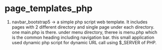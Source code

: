 # page_templates_php
1. navbar_bootstrap5 -> a simple php script web template. It includes pages with 2 different directory and single page under each directory. one main.php is there. under menu directory, theree is menu.php which is the common heading including navigation bar. this small application used dynamic php script for dynamic URL call using $_SERVER of PHP.

